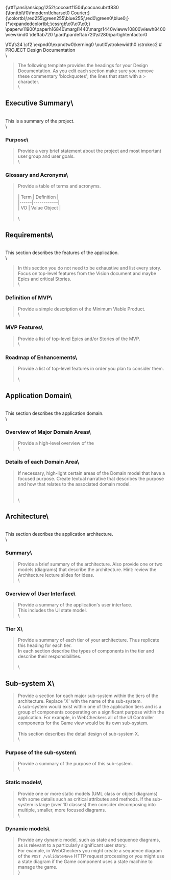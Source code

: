 {\rtf1\ansi\ansicpg1252\cocoartf1504\cocoasubrtf830
{\fonttbl\f0\fmodern\fcharset0 Courier;}
{\colortbl;\red255\green255\blue255;\red0\green0\blue0;}
{\*\expandedcolortbl;;\cssrgb\c0\c0\c0;}
\paperw11900\paperh16840\margl1440\margr1440\vieww10800\viewh8400\viewkind0
\deftab720
\pard\pardeftab720\sl280\partightenfactor0

\f0\fs24 \cf2 \expnd0\expndtw0\kerning0
\outl0\strokewidth0 \strokec2 # PROJECT Design Documentation\
\
> The following template provides the headings for your Design Documentation.  As you edit each section make sure you remove these commentary 'blockquotes'; the lines that start with a > character.\
\
## Executive Summary\
\
This is a summary of the project.\
\
### Purpose\
> Provide a very brief statement about the project and most important user group and user goals.\
\
### Glossary and Acronyms\
> Provide a table of terms and acronyms.\
\
| Term | Definition |\
|------|------------|\
| VO | Value Object |\
\
\
## Requirements\
\
This section describes the features of the application.\
\
> In this section you do not need to be exhaustive and list every story.  Focus on top-level features from the Vision document and maybe Epics and critical Stories.\
\
### Definition of MVP\
> Provide a simple description of the Minimum Viable Product.\
\
### MVP Features\
> Provide a list of top-level Epics and/or Stories of the MVP.\
\
### Roadmap of Enhancements\
> Provide a list of top-level features in order you plan to consider them.\
\
\
## Application Domain\
\
This section describes the application domain.\
\
### Overview of Major Domain Areas\
> Provide a high-level overview of the \
\
### Details of each Domain Area\
> If necessary, high-light certain areas of the Domain model that have a focused purpose.  Create textual narrative that describes the purpose and how that relates to the associated domain model.\
\
\
\
## Architecture\
\
This section describes the application architecture.\
\
### Summary\
> Provide a brief summary of the architecture.  Also provide one or two models (diagrams) that describe the architecture.  Hint: review the Architecture lecture slides for ideas.\
\
### Overview of User Interface\
> Provide a summary of the application's user interface.\
> This includes the UI state model.\
\
### Tier X\
> Provide a summary of each tier of your architecture.  Thus replicate this heading for each tier.\
> In each section describe the types of components in the tier and describe their responsibilities.\
\
\
## Sub-system X\
> Provide a section for each major sub-system within the tiers of the architecture.  Replace 'X' with the name of the sub-system.\
> A sub-system would exist within one of the application tiers and is a group of components cooperating on a significant purpose within the application.  For example, in WebCheckers all of the UI Controller components for the Game view would be its own sub-system.\
\
This section describes the detail design of sub-system X.\
\
### Purpose of the sub-system\
> Provide a summary of the purpose of this sub-system.\
\
### Static models\
> Provide one or more static models (UML class or object diagrams) with some details such as critical attributes and methods.  If the sub-system is large (over 10 classes) then consider decomposing into multiple, smaller, more focused diagrams.\
\
### Dynamic models\
> Provide any dynamic model, such as state and sequence diagrams, as is relevant to a particularly significant user story.\
> For example, in WebCheckers you might create a sequence diagram of the `POST /validateMove` HTTP request processing or you might use a state diagram if the Game component uses a state machine to manage the game.\
}
